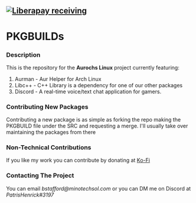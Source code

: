 
[![Liberapay receiving](https://img.shields.io/liberapay/receives/Changaco.svg?style=for-the-badge)](https://liberapay.com/Aurochs/)
---
# PKGBUILDs

### Description
This is the repository for the **Aurochs Linux** project currently featuring:

1. Aurman - Aur Helper for Arch Linux
2. Libc++ - C++ Library is a dependency for one of our other packages
3. Discord - A real-time voice/text chat application for gamers.


### Contributing New Packages

Contributing a new package is as simple as forking the repo making the PKGBUILD file under the SRC and requesting a merge. I'll usually take over maintaining the packages from there


### Non-Technical Contributions
If you like my work you can contribute by donating at [Ko-Fi](https://ko-fi.com/patris)


### Contacting The Project

You can email _bstafford@minotechsol.com_ or you can DM me on Discord at _PatrisHenrick#3197_
